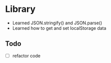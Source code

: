 # Library
- Learned JSON.stringify() and JSON.parse()
- Learned how to get and set localStorage data
## Todo
- [ ] refactor code
